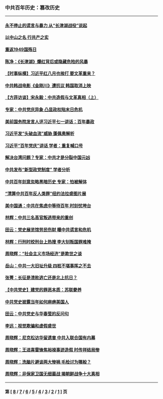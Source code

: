 ### 中共百年历史：篡改历史
---
#### [永不停止的谎言与暴力 从“长津湖战役”说起](../../pages/nf1176115/n13494094.md?03010430) 
#### [以中山之名 行共产之实](../../pages/nf1176115/n13346437.md?03010430) 
#### [重返1949国殇日](../../pages/nf1176115/n13346372.md?03010430) 
#### [陈净：《长津湖》爆红背后或隐藏危险的风暴](../../pages/nf1176115/n13314364.md?03010430) 
#### [【时事纵横】习近平红八月也挨打 要文革重来？](../../pages/nf1176115/n13231393.md?03010430) 
#### [中共韩战电影《金刚川》遭抗议 韩国取消上映](../../pages/nf1176115/n13219114.md?03010430) 
#### [【方菲访谈】宋永毅：中共造假与文革真相（上）](../../pages/nf1176115/n13200760.md?03010430) 
#### [专家：中共党庆异象 凸显政权陷末日危机](../../pages/nf1176115/n13067084.md?03010430) 
#### [美前国务院发言人评习近平七一讲话：百年暴政](../../pages/nf1176115/n13066986.md?03010430) 
#### [习近平发“头破血流”威胁 蓬佩奥解析](../../pages/nf1176115/n13063604.md?03010430) 
#### [习近平“百年党庆”讲话 学者：重复喊口号](../../pages/nf1176115/n13061411.md?03010430) 
#### [解决台湾问题？专家：中共才是分裂中国元凶](../../pages/nf1176115/n13060811.md?03010430) 
#### [中共发布“新型政党制度” 学者分析](../../pages/nf1176115/n13056354.md?03010430) 
#### [中共百年刻意忽略黑暗历史 专家：怕被解体](../../pages/nf1176115/n13056056.md?03010430) 
#### [“清算中共百年反人类罪”纽约法拉盛图片展](../../pages/nf1176115/n13052220.md?03010430) 
#### [美中国通：中共在焦虑中等待百年 时刻忧垮台](../../pages/nf1176115/n13048820.md?03010430) 
#### [林辉：中共三名高官叛逃带来的重创](../../pages/nf1176115/n13035206.md?03010430) 
#### [田云：党史展览馆劳民伤财 曝中共谎言和危机](../../pages/nf1176115/n13033900.md?03010430) 
#### [林辉：行刑时绞刑台上热搜 李大钊叛国罪难掩](../../pages/nf1176115/n13031965.md?03010430) 
#### [周晓辉：“社会主义市场经济”是欺世之谈](../../pages/nf1176115/n13024090.md?03010430) 
#### [岳山：中共一大旧址升级 四桩不堪事挥之不去](../../pages/nf1176115/n13021697.md?03010430) 
#### [张菁：长征是溃败逃亡还是北上抗日？](../../pages/nf1176115/n13020585.md?03010430) 
#### [【中共党史】建党的罪恶本质：苏联豢养](../../pages/nf1176115/n13011888.md?03010430) 
#### [中共党史披露当年如何麻痹美国人](../../pages/nf1176115/n12966400.md?03010430) 
#### [田云：中共党史与华春莹的反问句](../../pages/nf1176115/n12765178.md?03010430) 
#### [李远：视觉欺骗和虚假盛世](../../pages/nf1176115/n12993376.md?03010430) 
#### [周晓辉：尼克松访华留遗害 中共入联合国有内幕](../../pages/nf1176115/n12991422.md?03010430) 
#### [周晓辉：王进喜雷锋焦裕禄事迹造假 时传祥结局惨](../../pages/nf1176115/n12985497.md?03010430) 
#### [周晓辉：洗脑片避谈两大惨祸 毛检讨为哪般？](../../pages/nf1176115/n12971285.md?03010430) 
#### [周晓辉：非保家卫国无细菌战 揭朝鲜战争十大真相](../../pages/nf1176115/n12954161.md?03010430) 

---
#### 第 [ [8](./8.md?03010430) / [7](./7.md?03010430) / [6](./6.md?03010430) / [5](./5.md?03010430) / [4](./4.md?03010430) / [3](./3.md?03010430) / [2](./2.md?03010430) / [1](./1.md?03010430) ] 页
